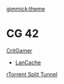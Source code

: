 [gimmick:theme](slate)
# CG 42

[CritGamer]()

  * [LanCache](lancache.md)

[rTorrent Split Tunnel](rTorrent.md)
